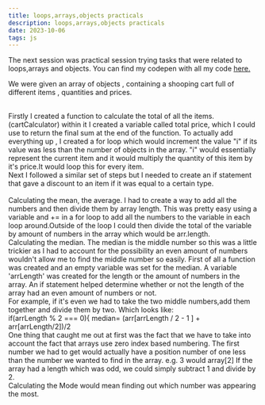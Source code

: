 ```yaml
---
title: loops,arrays,objects practicals
description: loops,arrays,objects practicals
date: 2023-10-06
tags: js
---
```


<p>The next session was practical session trying tasks that were related to loops,arrays and objects. You can find my codepen with all my code <a href="https://codepen.io/Jake-Barry-coding-projects/pen/LYMqZoM">here.</a>

We were given an array of objects , containing a shooping cart full of different items , quantities and prices. 

<br>
Firstly I created a function to calculate the total of all the items.(cartCalculator)
within it I created a variable called total price, which I could use to return the final sum at the end of the function. 
To actually add everything up , I created a for loop which would increment the value "i" if its value was less than the number of objects in the array. 
"i" would essentially represent the current item and it would multiply the quantity of this item by it's price.It would loop this for every item. 
 <br>
Next I followed a similar set of steps but I needed to create an if statement that gave a discount to an item if it was equal to a certain type. 
 <br>


 <br>
Calculating the mean, the average. I had to create a way to add all the numbers and then divide them by array length. 
This was pretty easy using a variable and += in a for loop to add all the numbers to the variable in each loop around.Outside of the loop I could then divide the total of the variable by amount of numbers in the array which would be arr.length. 
 <br>
Calculating the median. The median is the middle number so this was a little trickier as I had to account for the possibility an even amount of numbers wouldn't allow me to find the middle number so easily. 
First of all a function was created and an empty variable was set for the median. A variable 'arrLength' was created for the length or the amount of numbers in the array. 
An if statement helped determine whether or not the length of the array had an even amount of numbers or not. 
<br>
For example, if it's even we had to take the two middle numbers,add them together and divide them by two. Which looks like:
<br>
if(arrLength % 2 === 0){
            median= (arr[arrLength / 2 - 1 ] + arr[arrLength/2])/2
 <br>
One thing that caught me out at first was the fact that we have to take into account the fact that arrays use zero index based numbering. The first number we had to get would actually have a position number of one less than the number we wanted to find in the array. e.g. 3 would array[2]
If the array had a length which was odd, we could simply subtract 1 and divide by 2. 
<br>
Calculating the Mode would mean finding out which number was appearing the most. 




</p>